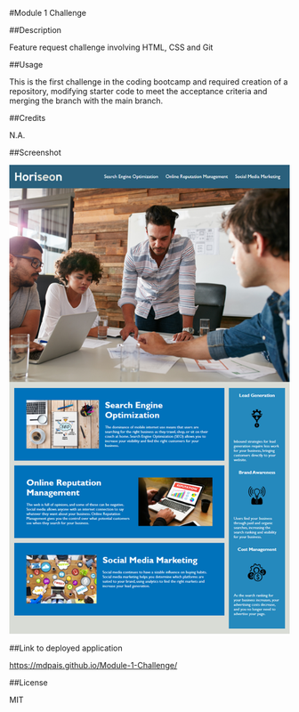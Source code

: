 #Module 1 Challenge

##Description

Feature request challenge involving HTML, CSS and Git

##Usage

This is the first challenge in the coding bootcamp and required creation of a repository, modifying starter code to meet the acceptance criteria and merging the branch with the main branch.

##Credits

N.A.

##Screenshot

![Screenshot](/assets/images/01-html-css-git-homework-demo.png)
 
##Link to deployed application

https://mdpais.github.io/Module-1-Challenge/

##License

MIT